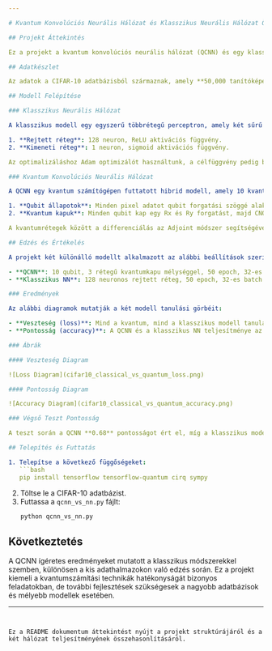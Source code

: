 ```yaml
---

# Kvantum Konvolúciós Neurális Hálózat és Klasszikus Neurális Hálózat Összehasonlító Értékelés

## Projekt Áttekintés

Ez a projekt a kvantum konvolúciós neurális hálózat (QCNN) és egy klasszikus neurális hálózat (NN) teljesítményét hasonlítja össze a **CIFAR-10** képadatbázison, amely 10 különböző osztályú képet tartalmaz. A projekt célja annak vizsgálata, hogy a kvantuminformatikai módszerek hogyan teljesítenek azonos körülmények között egy hagyományos neurális hálózathoz képest.

## Adatkészlet

Az adatok a CIFAR-10 adatbázisból származnak, amely **50,000 tanítóképet** és **10,000 tesztképet** tartalmaz. A képeket 10 kategóriába sorolták, mint például repülőgép, autó, madár stb.

## Modell Felépítése

### Klasszikus Neurális Hálózat

A klasszikus modell egy egyszerű többrétegű perceptron, amely két sűrű réteget tartalmaz:

1. **Rejtett réteg**: 128 neuron, ReLU aktivációs függvény.
2. **Kimeneti réteg**: 1 neuron, sigmoid aktivációs függvény.

Az optimalizáláshoz Adam optimizálót használtunk, a célfüggvény pedig bináris keresztentrópia volt.

### Kvantum Konvolúciós Neurális Hálózat

A QCNN egy kvantum számítógépen futtatott hibrid modell, amely 10 kvantumbit (qubit) segítségével végzi az információ feldolgozását. A QCNN felépítése:

1. **Qubit állapotok**: Minden pixel adatot qubit forgatási szöggé alakítunk.
2. **Kvantum kapuk**: Minden qubit kap egy Rx és Ry forgatást, majd CNOT kapuk kapcsolják össze a qubitokat.

A kvantumrétegek között a differenciálás az Adjoint módszer segítségével történik, ami hatékonyabb és gyorsabb.

## Edzés és Értékelés

A projekt két különálló modellt alkalmazott az alábbi beállítások szerint:

- **QCNN**: 10 qubit, 3 rétegű kvantumkapu mélységgel, 50 epoch, 32-es batch méret.
- **Klasszikus NN**: 128 neuronos rejtett réteg, 50 epoch, 32-es batch méret.

### Eredmények

Az alábbi diagramok mutatják a két modell tanulási görbéit:

- **Veszteség (loss)**: Mind a kvantum, mind a klasszikus modell tanulási veszteségét ábrázolja az edzési és validációs adatokon.
- **Pontosság (accuracy)**: A QCNN és a klasszikus NN teljesítménye az edzési és validációs adatokon.

### Ábrák

#### Veszteség Diagram

![Loss Diagram](cifar10_classical_vs_quantum_loss.png)

#### Pontosság Diagram

![Accuracy Diagram](cifar10_classical_vs_quantum_accuracy.png)

### Végső Teszt Pontosság

A teszt során a QCNN **0.68** pontosságot ért el, míg a klasszikus modell **0.67** pontosságot mutatott. Ez jelzi, hogy a kvantum számítási modell is képes a klasszikus módszerekkel versenyezni bizonyos problémákon.

## Telepítés és Futtatás

1. Telepítse a következő függőségeket:
   ```bash
   pip install tensorflow tensorflow-quantum cirq sympy
   ```
2. Töltse le a CIFAR-10 adatbázist.
3. Futtassa a `qcnn_vs_nn.py` fájlt:
   ```bash
   python qcnn_vs_nn.py
   ```

## Következtetés

A QCNN ígéretes eredményeket mutatott a klasszikus módszerekkel szemben, különösen a kis adathalmazokon való edzés során. Ez a projekt kiemeli a kvantumszámítási technikák hatékonyságát bizonyos feladatokban, de további fejlesztések szükségesek a nagyobb adatbázisok és mélyebb modellek esetében.

---
```


Ez a README dokumentum áttekintést nyújt a projekt struktúrájáról és a két hálózat teljesítményének összehasonlításáról.
